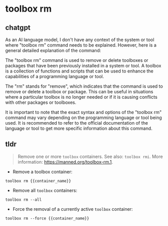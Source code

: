 # toolbox rm 
## chatgpt 
As an AI language model, I don't have any context of the system or tool where "toolbox rm" command needs to be explained. However, here is a general detailed explanation of the command: 

The "toolbox rm" command is used to remove or delete toolboxes or packages that have been previously installed in a system or tool. A toolbox is a collection of functions and scripts that can be used to enhance the capabilities of a programming language or tool. 

The "rm" stands for "remove", which indicates that the command is used to remove or delete a toolbox or package. This can be useful in situations where a particular toolbox is no longer needed or if it is causing conflicts with other packages or toolboxes.

It is important to note that the exact syntax and options of the "toolbox rm" command may vary depending on the programming language or tool being used. It is recommended to refer to the official documentation of the language or tool to get more specific information about this command. 

## tldr 
 
> Remove one or more `toolbox` containers.
> See also: `toolbox rmi`.
> More information: <https://manned.org/toolbox-rm.1>.

- Remove a toolbox container:

`toolbox rm {{container_name}}`

- Remove all `toolbox` containers:

`toolbox rm --all`

- Force the removal of a currently active `toolbox` container:

`toolbox rm --force {{container_name}}`
